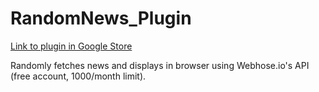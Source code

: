 # RandomNews_Plugin

[Link to plugin in Google Store](https://chrome.google.com/webstore/detail/randomnews-plugin/pllijgegbbiobjipldhbekbhcinefjhf?utm_source=plus)

Randomly fetches news and displays in browser using Webhose.io's API (free account, 1000/month limit).
